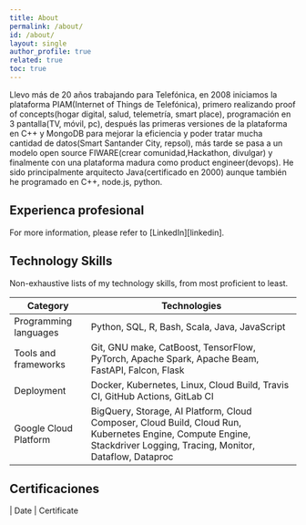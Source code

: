 ```yaml
---
title: About
permalink: /about/
id: /about/
layout: single
author_profile: true
related: true
toc: true
---
```


Llevo más de 20 años trabajando para Telefónica, en 2008 iniciamos la plataforma PIAM(Internet of Things de Telefónica), primero realizando proof of concepts(hogar digital, salud, telemetría, smart place), programación en 3 pantalla(TV, móvil, pc), después las primeras versiones de la plataforma en C++ y MongoDB para mejorar la eficiencia y poder tratar mucha cantidad de datos(Smart Santander City, repsol), más tarde se pasa a un modelo open source FIWARE(crear comunidad,Hackathon, divulgar) y finalmente con una plataforma madura como product engineer(devops). He sido principalmente arquitecto Java(certificado en 2000) aunque también he programado en C++, node.js, python.

## Experienca profesional

For more information, please refer to [LinkedIn][linkedin].

## Technology Skills

Non-exhaustive lists of my technology skills, from most proficient to least.

| Category              | Technologies                                                                                                                                                         |
| --------------------- | -------------------------------------------------------------------------------------------------------------------------------------------------------------------- |
| Programming languages | Python, SQL, R, Bash, Scala, Java, JavaScript                                                                                                                        |
| Tools and frameworks  | Git, GNU make, CatBoost, TensorFlow, PyTorch, Apache Spark, Apache Beam, FastAPI, Falcon, Flask                                                                      |
| Deployment            | Docker, Kubernetes, Linux, Cloud Build, Travis CI, GitHub Actions, GitLab CI                                                                                         |
| Google Cloud Platform | BigQuery, Storage, AI Platform, Cloud Composer, Cloud Build, Cloud Run, Kubernetes Engine, Compute Engine, Stackdriver Logging, Tracing, Monitor, Dataflow, Dataproc |

## Certificaciones

| Date     | Certificate        

